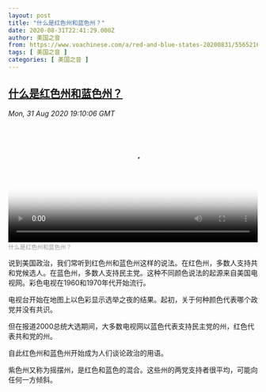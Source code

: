 ```yaml
---
layout: post
title: "什么是红色州和蓝色州？"
date: 2020-08-31T22:41:29.000Z
author: 美国之音
from: https://www.voachinese.com/a/red-and-blue-states-20200831/5565210.html
tags: [ 美国之音 ]
categories: [ 美国之音 ]
---
```

<!--1598913689000-->
[什么是红色州和蓝色州？](https://www.voachinese.com/a/red-and-blue-states-20200831/5565210.html)
------

<div>
<div><i>Mon, 31 Aug 2020 19:10:06 GMT</i></div><video poster="https://images.weserv.nl?url=gdb.voanews.com/f770cf77-6b90-4e17-9b71-769e2204ecdd_tv_r1_s_w900.jpg" src="https://av.voanews.com/Videoroot/Pangeavideo/2020/08/f/f7/f770cf77-6b90-4e17-9b71-769e2204ecdd_240p.mp4" style="width:100%" controls></video><div><small style="color: #999;">什么是红色州和蓝色州？</small></div><p>说到美国政治，我们常听到红色州和蓝色州这样的说法。在红色州，多数人支持共和党候选人。在蓝色州，多数人支持民主党。这种不同颜色说法的起源来自美国电视网。彩色电视在1960和1970年代开始流行。</p><p>电视台开始在地图上以色彩显示选举之夜的结果。起初，关于何种颜色代表哪个政党并没有共识。</p><p>但在报道2000总统大选期间，大多数电视网以蓝色代表支持民主党的州，红色代表共和党的州。</p><p>自此红色州和蓝色州开始成为人们谈论政治的用语。</p><p>紫色州又称为摇摆州，是红色和蓝色的混合。这些州的两党支持者很平均，可能向任何一方倾斜。</p><p> </p>
</div>
